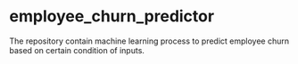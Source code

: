 # employee_churn_predictor
The repository contain machine learning process to predict employee churn based on certain condition of inputs.
